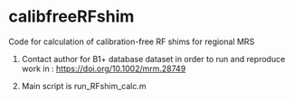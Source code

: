 
# calibfreeRFshim
Code for calculation of calibration-free RF shims for regional MRS

1. Contact author for B1+ database dataset in order to run and reproduce work in : https://doi.org/10.1002/mrm.28749

2. Main script is run_RFshim_calc.m
